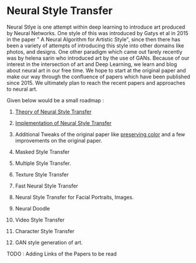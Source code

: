 # Neural Style Transfer 
Neural Stlye is one attempt within deep learning to introduce art produced by Neural Networks. One style of this was introduced 
by Gatys et al in 2015 in the paper " A Neural Algorithm for Artistic Style", since then there has been a variety of attempts of introducing this style into other domains like photos, and designs. One other paradigm which came out farely recently was by helena sarin who introduced art by the use of GANs. Because of our interest in the intersection of art and Deep Learning, we learn and blog about neural art in our free time. We hope to start at the original paper and make our way through the confluence of papers which have been published since 2015. We ultimately plan to reach the recent papers and approaches to neural art. 

Given below would be a small roadmap :

  1. [Theory of Neural Style Transfer](https://towardsdatascience.com/neural-style-transfer-tutorial-part-1-f5cd3315fa7f)
 
  2. [Implementation of Neural Style Transfer](https://towardsdatascience.com/neural-style-transfer-series-part-2-91baad306b24)

  3. Additional Tweaks of the original paper like [preserving color](https://arxiv.org/abs/1606.05897) and a few improvements on the original paper.
  
  4. Masked Style Transfer
  
  5. Multiple Style Transfer.
  
  6. Texture Style Transfer 
  
  7. Fast Neural Style Transfer
  
  8. Neural Style Transfer for Facial Portraits, Images.
  
  9. Neural Doodle
  
  10. Video Style Transfer
  
  11. Character Style Transfer 
  
  12. GAN style generation of art.
  
  
  
TODO : Adding Links of the Papers to be read
